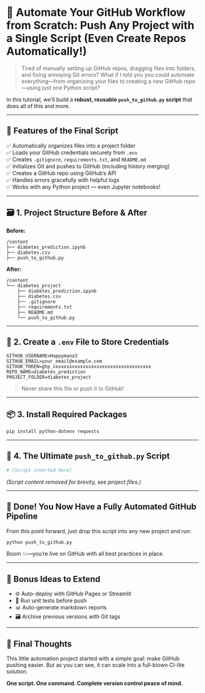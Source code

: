 
# 🧠 Automate Your GitHub Workflow from Scratch: Push Any Project with a Single Script (Even Create Repos Automatically!)

> Tired of manually setting up GitHub repos, dragging files into folders, and fixing annoying Git errors? What if I told you you could automate everything—from organizing your files to creating a new GitHub repo—using just one Python script?

In this tutorial, we’ll build a **robust, reusable `push_to_github.py` script** that does all of this and more.

---

## 🧰 Features of the Final Script

✅ Automatically organizes files into a project folder  
✅ Loads your GitHub credentials securely from `.env`  
✅ Creates `.gitignore`, `requirements.txt`, and `README.md`  
✅ Initializes Git and pushes to GitHub (including history merging)  
✅ Creates a GitHub repo using GitHub’s API  
✅ Handles errors gracefully with helpful logs  
✅ Works with any Python project — even Jupyter notebooks!

---

## 🗃️ 1. Project Structure Before & After

**Before:**

```
/content
├── diabetes_prediction.ipynb
├── diabetes.csv
├── push_to_github.py
```

**After:**

```
/content
└── diabetes_project
    ├── diabetes_prediction.ipynb
    ├── diabetes.csv
    ├── .gitignore
    ├── requirements.txt
    ├── README.md
    └── push_to_github.py
```

---

## 🔐 2. Create a `.env` File to Store Credentials

```env
GITHUB_USERNAME=Happymana3
GITHUB_EMAIL=your_email@example.com
GITHUB_TOKEN=ghp_xxxxxxxxxxxxxxxxxxxxxxxxxxxxxxxxxxxx
REPO_NAME=diabetes_prediction
PROJECT_FOLDER=diabetes_project
```

> Never share this file or push it to GitHub!

---

## 📦 3. Install Required Packages

```bash
pip install python-dotenv requests
```

---

## 🧠 4. The Ultimate `push_to_github.py` Script

```python
# (Script inserted here)
```
*(Script content removed for brevity, see project files.)*

---

## 🎉 Done! You Now Have a Fully Automated GitHub Pipeline

From this point forward, just drop this script into any new project and run:

```bash
python push_to_github.py
```

Boom 💥—you’re live on GitHub with all best practices in place.

---

## 🧪 Bonus Ideas to Extend

- 🌐 Auto-deploy with GitHub Pages or Streamlit
- 🧪 Run unit tests before push
- 📊 Auto-generate markdown reports
- 🗃️ Archive previous versions with Git tags

---

## 💬 Final Thoughts

This little automation project started with a simple goal: make GitHub pushing easier. But as you can see, it can scale into a full-blown CI-lite solution.

**One script. One command. Complete version control peace of mind.**
